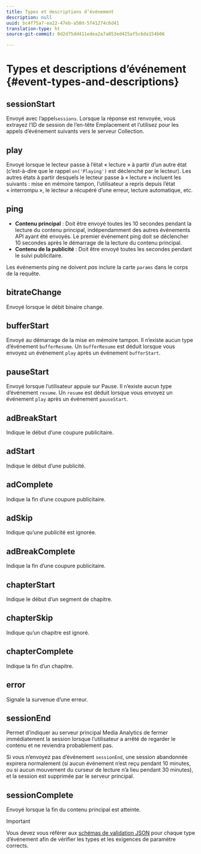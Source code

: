 ```yaml
---
title: Types et descriptions d’événement
description: null
uuid: bc4f75a7-ea22-47eb-a50d-5f41274c6d41
translation-type: ht
source-git-commit: 0d2d75dd411edea2a7a853ed425af5c6da154b06

---
```



# Types et descriptions d’événement {#event-types-and-descriptions}

## sessionStart

Envoyé avec l’appel`sessions`. Lorsque la réponse est renvoyée, vous extrayez l’ID de session de l’en-tête Emplacement et l’utilisez pour les appels d’événement suivants vers le serveur Collection.

## play

Envoyé lorsque le lecteur passe à l’état « lecture » à partir d’un autre état (c’est-à-dire que le rappel `on('Playing')` est déclenché par le lecteur). Les autres états à partir desquels le lecteur passe à « lecture » incluent les suivants : mise en mémoire tampon, l’utilisateur a repris depuis l’état « interrompu », le lecteur a récupéré d’une erreur, lecture automatique, etc.

## ping

* **Contenu principal** : Doit être envoyé toutes les 10 secondes pendant la lecture du contenu principal, indépendamment des autres événements API ayant été envoyés. Le premier événement ping doit se déclencher 10 secondes après le démarrage de la lecture du contenu principal.
* **Contenu de la publicité** : Doit être envoyé toutes les secondes pendant le suivi publicitaire.

Les événements ping ne doivent *pas* inclure la carte `params` dans le corps de la requête.

## bitrateChange

Envoyé lorsque le débit binaire change.

## bufferStart

Envoyé au démarrage de la mise en mémoire tampon. Il n’existe aucun type d’événement `bufferResume`. Un `bufferResume` est déduit lorsque vous envoyez un événement `play` après un événement `bufferStart`.

## pauseStart

Envoyé lorsque l’utilisateur appuie sur Pause. Il n’existe aucun type d’événement `resume`. Un `resume` est déduit lorsque vous envoyez un événement `play` après un événement `pauseStart`.

## adBreakStart

Indique le début d’une coupure publicitaire.

## adStart

Indique le début d’une publicité.

## adComplete

Indique la fin d’une coupure publicitaire.

## adSkip

Indique qu’une publicité est ignorée.

## adBreakComplete

Indique la fin d’une coupure publicitaire.

## chapterStart

Indique le début d’un segment de chapitre.

## chapterSkip

Indique qu’un chapitre est ignoré.

## chapterComplete

Indique la fin d’un chapitre.

## error

Signale la survenue d’une erreur.

## sessionEnd

Permet d’indiquer au serveur principal Media Analytics de fermer immédiatement la session lorsque l’utilisateur a arrêté de regarder le contenu et ne reviendra probablement pas.

Si vous n’envoyez pas d’événement `sessionEnd`, une session abandonnée expirera normalement (si aucun événement n’est reçu pendant 10 minutes, ou si aucun mouvement du curseur de lecture n’a lieu pendant 30 minutes), et la session est supprimée par le serveur principal.

## sessionComplete

Envoyé lorsque la fin du contenu principal est atteinte.

>[!IMPORTANT]
>
>Vous devez vous référer aux [schémas de validation JSON](/help/media-collection-api/mc-api-ref/mc-api-json-validation.md) pour chaque type d’événement afin de vérifier les types et les exigences de paramètre corrects.

